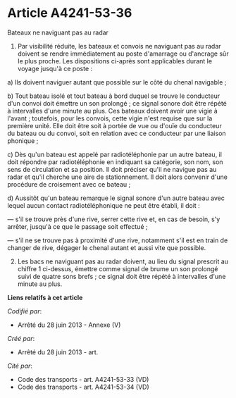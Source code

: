 # Article A4241-53-36

Bateaux ne naviguant pas au radar

1. Par visibilité réduite, les bateaux et convois ne naviguant pas au radar doivent se rendre immédiatement au poste
d'amarrage ou d'ancrage sûr le plus proche. Les dispositions ci-après sont applicables durant le voyage jusqu'à ce poste :

a) Ils doivent naviguer autant que possible sur le côté du chenal navigable ;

b) Tout bateau isolé et tout bateau à bord duquel se trouve le conducteur d'un convoi doit émettre un son prolongé ; ce
signal sonore doit être répété à intervalles d'une minute au plus. Ces bateaux doivent avoir une vigie à l'avant ; toutefois,
pour les convois, cette vigie n'est requise que sur la première unité. Elle doit être soit à portée de vue ou d'ouïe du
conducteur du bateau ou du convoi, soit en relation avec ce conducteur par une liaison phonique ;

c) Dès qu'un bateau est appelé par radiotéléphonie par un autre bateau, il doit répondre par radiotéléphonie en indiquant sa
catégorie, son nom, son sens de circulation et sa position. Il doit préciser qu'il ne navigue pas au radar et qu'il cherche
une aire de stationnement. Il doit alors convenir d'une procédure de croisement avec ce bateau ;

d) Aussitôt qu'un bateau remarque le signal sonore d'un autre bateau avec lequel aucun contact radiotéléphonique ne peut être
établi, il doit :

― s'il se trouve près d'une rive, serrer cette rive et, en cas de besoin, s'y arrêter, jusqu'à ce que le passage soit
effectué ;

― s'il ne se trouve pas à proximité d'une rive, notamment s'il est en train de changer de rive, dégager le chenal autant et
aussi vite que possible.

2. Les bacs ne naviguant pas au radar doivent, au lieu du signal prescrit au chiffre 1 ci-dessus, émettre comme signal de
brume un son prolongé suivi de quatre sons brefs ; ce signal doit être répété à intervalles d'une minute au plus.

**Liens relatifs à cet article**

_Codifié par_:

  - Arrêté du 28 juin 2013 -  Annexe (V)

_Créé par_:

  - Arrêté du 28 juin 2013 - art.

_Cité par_:

  - Code des transports - art. A4241-53-33 (VD)
  - Code des transports - art. A4241-53-34 (VD)
